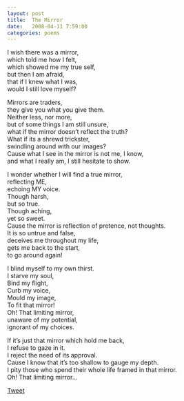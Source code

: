 ```yaml
---
layout: post
title:  The Mirror
date:   2008-04-11 7:59:00
categories: poems
---
```


I wish there was a mirror, <br/>
which told me how I felt, <br/>
which showed me my true self, <br/>
but then I am afraid, <br/>
that if I knew what I was,<br/>
would I still love myself?<br/>


Mirrors are traders,<br/>
they give you what you give them.<br/>
Neither less, nor more, <br/>
but of some things I am still unsure, <br/>
what if the mirror doesn’t reflect the truth?<br/>
What if its a shrewd trickster,<br/>
swindling around with our images? <br/>
Cause what I see in the mirror is not me, I know, <br/>
and what I really am, I still hesitate to show. <br/>


I wonder whether I will find a true mirror,<br/>
reflecting ME, <br/>
echoing MY voice. <br/>
Though harsh, <br/>
but so true.<br/>
Though aching, <br/>
yet so sweet. <br/>
Cause the mirror is reflection of pretence, not thoughts. <br/>
It is so untrue and false,<br/>
deceives me throughout my life, <br/>
gets me back to the start, <br/>
to go around again! <br/>


I blind myself to my own thirst.<br/>
I starve my soul, <br/>
Bind my flight,<br/>
Curb my voice,<br/>
Mould my image,<br/>
To fit that mirror! <br/>
Oh! That limiting mirror, <br/>
unaware of my potential, <br/>
ignorant of my choices. <br/>


If it’s just that mirror which hold me back, <br/>
I refuse to gaze in it. <br/>
I reject the need of its approval. <br/>
Cause I know that it’s too shallow to gauge my depth. <br/>
I pity those who spend their whole life framed in that mirror. <br/>
Oh! That limiting mirror...


<a href="https://twitter.com/share" class="twitter-share-button" data-size="large" data-count="none" data-via="siri_r" data-hashtags="CandidlyBlunt" >Tweet</a> <script>!function(d,s,id){var js,fjs=d.getElementsByTagName(s)[0],p=/^http:/.test(d.location)?'http':'https';if(!d.getElementById(id)){js=d.createElement(s);js.id=id;js.src=p+'://platform.twitter.com/widgets.js';fjs.parentNode.insertBefore(js,fjs);}}(document, 'script', 'twitter-wjs');</script>


